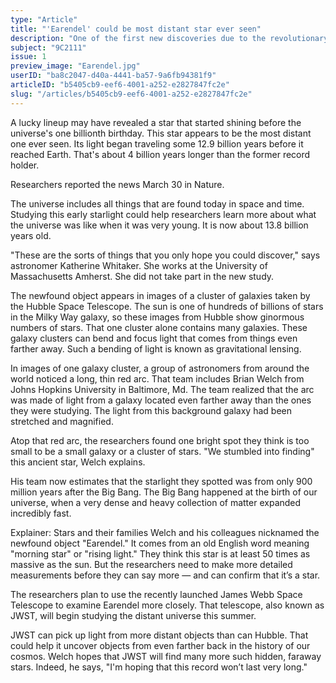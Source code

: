 ```yaml
---
type: "Article"
title: "'Earendel' could be most distant star ever seen"
description: "One of the first new discoveries due to the revolutionary James Webb TelescopeIts light took nearly 13 billion years to reach Earth, researchers say."
subject: "9C2111"
issue: 1
preview_image: "Earendel.jpg"
userID: "ba8c2047-d40a-4441-ba57-9a6fb94381f9"
articleID: "b5405cb9-eef6-4001-a252-e2827847fc2e"
slug: "/articles/b5405cb9-eef6-4001-a252-e2827847fc2e"
---
```


A lucky lineup may have revealed a star that started shining before the universe's one billionth birthday. This star appears to be the most distant one ever seen. Its light began traveling some 12.9 billion years before it reached Earth. That's about 4 billion years longer than the former record holder.

Researchers reported the news March 30 in Nature.

The universe includes all things that are found today in space and time. Studying this early starlight could help researchers learn more about what the universe was like when it was very young. It is now about 13.8 billion years old.

"These are the sorts of things that you only hope you could discover," says astronomer Katherine Whitaker. She works at the University of Massachusetts Amherst. She did not take part in the new study.

The newfound object appears in images of a cluster of galaxies taken by the Hubble Space Telescope. The sun is one of hundreds of billions of stars in the Milky Way galaxy, so these images from Hubble show ginormous numbers of stars. That one cluster alone contains many galaxies. These galaxy clusters can bend and focus light that comes from things even farther away. Such a bending of light is known as gravitational lensing.

In images of one galaxy cluster, a group of astronomers from around the world noticed a long, thin red arc. That team includes Brian Welch from Johns Hopkins University in Baltimore, Md. The team realized that the arc was made of light from a galaxy located even farther away than the ones they were studying. The light from this background galaxy had been stretched and magnified.

Atop that red arc, the researchers found one bright spot they think is too small to be a small galaxy or a cluster of stars. "We stumbled into finding" this ancient star, Welch explains.

His team now estimates that the starlight they spotted was from only 900 million years after the Big Bang. The Big Bang happened at the birth of our universe, when a very dense and heavy collection of matter expanded incredibly fast.

Explainer: Stars and their families
Welch and his colleagues nicknamed the newfound object "Earendel." It comes from an old English word meaning "morning star" or "rising light." They think this star is at least 50 times as massive as the sun. But the researchers need to make more detailed measurements before they can say more — and can confirm that it’s a star.

The researchers plan to use the recently launched James Webb Space Telescope to examine Earendel more closely. That telescope, also known as JWST, will begin studying the distant universe this summer.

JWST can pick up light from more distant objects than can Hubble. That could help it uncover objects from even farther back in the history of our cosmos. Welch hopes that JWST will find many more such hidden, faraway stars. Indeed, he says, "I'm hoping that this record won’t last very long."
